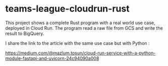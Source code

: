 # teams-league-cloudrun-rust

This project shows a complete Rust program with a real world use case, deployed in Cloud Run. 
The program read a raw file from GCS and write the result to BigQuery.

I share the link to the article with the same use case but with Python :

https://medium.com/@mazlum.tosun/cloud-run-service-with-a-python-module-fastapi-and-uvicorn-24c94090a008